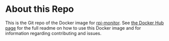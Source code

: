 # About this Repo

This is the Git repo of the Docker image for [rpi-monitor](https://hub.docker.com/r/michaelmiklis/rpi-monitor/). 
See [the Docker Hub page](https://hub.docker.com/r/michaelmiklis/rpi-monitor/) for the full readme on how to use this Docker 
image and for information regarding contributing and issues.
